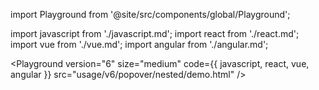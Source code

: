 import Playground from '@site/src/components/global/Playground';

import javascript from './javascript.md';
import react from './react.md';
import vue from './vue.md';
import angular from './angular.md';

<Playground
version="6"
size="medium"
code={{ javascript, react, vue, angular }}
src="usage/v6/popover/nested/demo.html"
/>
